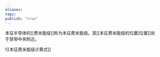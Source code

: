 ```yaml
---
aliases: 
tags: 
publish: "true"
---
```

本征半导体的[[费米能级]]称为本征费米能级。其[[本征费米能级的位置|位置]]处于禁带中央附近。

![[本征费米能级计算式]]

